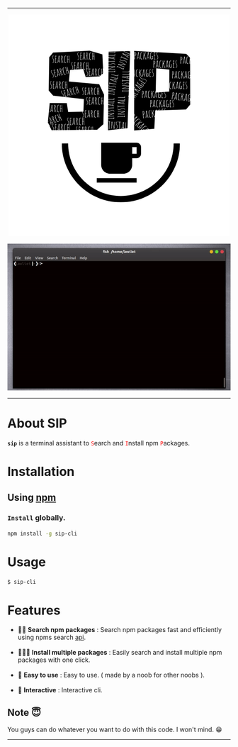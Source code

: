 

---
<p align = 'center'>
<img src='./assets/logo.png'>
</p>

<p align = 'center'>
<img src='./assets/sip.gif'>
</p>

---

# About SIP
**`sip`** is a terminal assistant to <span style = 'color:red'>`S`</span>earch and <span style = 'color:red'>`I`</span>nstall npm <span style = 'color:red'>`P`</span>ackages.

# Installation
## Using [npm](https://www.npmjs.com/package/sip-cli)
### `Install` globally.
``` bash
npm install -g sip-cli
```
# Usage
``` bash
$ sip-cli
```


# Features
* 🕵‍♀️️ **Search npm packages** : Search npm packages fast and efficiently using npms search [api](https://api-docs.npms.io/).
<br><br>
* 👩‍👧‍👧️ **Install multiple packages** : Easily search and install multiple npm packages with one click.
<br><br>
* 👶️ **Easy to use** : Easy to use. ( made by a noob for other noobs ). 
<br><br>
* 🌌️ **Interactive** : Interactive cli.

## Note 😇️

You guys can do whatever you want to do with this code. I won't mind. 😁️

---